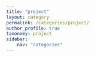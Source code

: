 ```yaml
---
title: "project"
layout: category
permalink: /categories/project/
author_profile: true
taxonomy: project
sidebar:
    nav: "categories"
---
```

